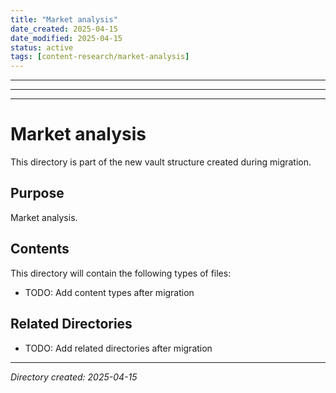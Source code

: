```yaml
---
title: "Market analysis"
date_created: 2025-04-15
date_modified: 2025-04-15
status: active
tags: [content-research/market-analysis]
---
```


---

---

---

# Market analysis

This directory is part of the new vault structure created during migration.

## Purpose

Market analysis.

## Contents

This directory will contain the following types of files:

- TODO: Add content types after migration

## Related Directories

- TODO: Add related directories after migration

---

*Directory created: 2025-04-15*
